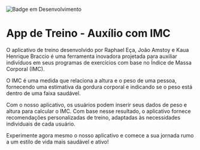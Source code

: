 ![Badge em Desenvolvimento](http://img.shields.io/static/v1?label=STATUS&message=EM%20DESENVOLVIMENTO&color=GREEN&style=for-the-badge)
<body>
    <div class="container">
        <h1>App de Treino - Auxílio com IMC</h1>
        <p>O aplicativo de treino desenvolvido por Raphael Eça, João Amstoy e Kaua Henrique Braccio é uma ferramenta inovadora projetada para auxiliar indivíduos em seus programas de exercícios com base no Índice de Massa Corporal (IMC).</p>
        <p>O IMC é uma medida que relaciona a altura e o peso de uma pessoa, fornecendo uma estimativa da gordura corporal e indicando se o peso está dentro de uma faixa saudável.</p>
        <p>Com o nosso aplicativo, os usuários podem inserir seus dados de peso e altura para calcular o IMC. Com base nesse resultado, o aplicativo fornece recomendações personalizadas de treino, adaptadas às necessidades individuais de cada usuário.</p>
        <p>Experimente agora mesmo o nosso aplicativo e comece a sua jornada rumo a um estilo de vida mais saudável e ativo!</p>
    </div>
</body>
</html>
